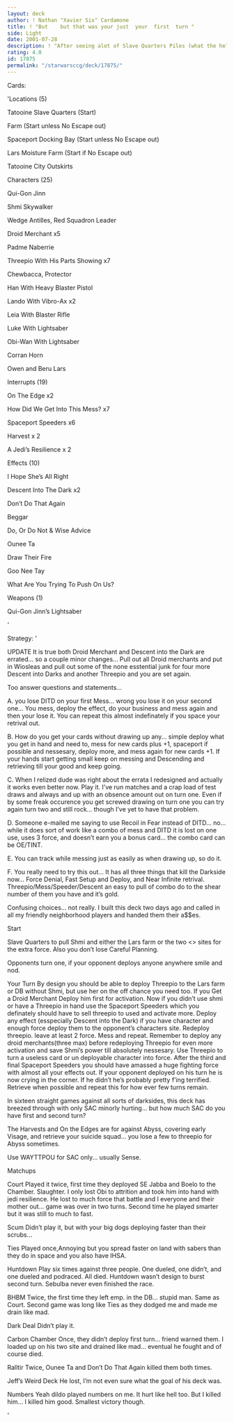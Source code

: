 ```yaml
---
layout: deck
author: ! Nathan "Xavier Six" Cardamone
title: ! "But    but that was your just  your  first  turn "
side: Light
date: 2001-07-28
description: ! "After seeing alot of Slave Quarters Piles (what the hell does pile mean) I decided to give it a look. Turns out if worked right it is a nearly broken strategy. Card choices look weird but the end strategy will explain why it rocks."
rating: 4.0
id: 17875
permalink: "/starwarsccg/deck/17875/"
---
```

Cards: 

'Locations (5)


Tatooine Slave Quarters (Start)

Farm  (Start unless No Escape out)

Spaceport Docking Bay  (Start unless No Escape out)

Lars Moisture Farm (Start if No Escape out)

Tatooine City Outskirts


Characters (25)


Qui-Gon Jinn 

Shmi Skywalker 

Wedge Antilles, Red Squadron Leader 

Droid Merchant  x5

Padme Naberrie 

Threepio With His Parts Showing  x7

Chewbacca, Protector 

Han With Heavy Blaster Pistol 

Lando With Vibro-Ax  x2

Leia With Blaster Rifle  

Luke With Lightsaber 

Obi-Wan With Lightsaber 

Corran Horn 

Owen and Beru Lars


Interrupts (19)


On The Edge  x2

How Did We Get Into This Mess?  x7

Spaceport Speeders  x6

Harvest x 2

A Jedi’s Resilience x 2


Effects (10)

I Hope She’s All Right 

Descent Into The Dark x2

Don’t Do That Again 

Beggar 

Do, Or Do Not & Wise Advice 

Ounee Ta

Draw Their Fire

Goo Nee Tay

What Are You Trying To Push On Us?


Weapons (1)

Qui-Gon Jinn’s Lightsaber 

'

Strategy: '

UPDATE It is true both Droid Merchant and Descent into the Dark are errated... so a couple minor changes... Pull out all Droid merchants and put in Wiosleas and pull out some of the none esstential junk for four more Descent into Darks and another Threepio and you are set again. 


Too answer questions and statements... 


A. you lose DITD on your first Mess... wrong you lose it on your second one... You mess, deploy the effect, do your business and mess again and then your lose it. You can repeat this almost indefinately if you space your retrival out. 


B. How do you get your cards without drawing up any... simple deploy what you get in hand and need to, mess for new cards plus +1, spaceport if possible and nessesary, deploy more, and mess again for new cards +1. If your hands start getting small keep on messing and Descending and retrieving till your good and keep going.


C. When I relized dude was right about the errata I redesigned and actually it works even better now. Play it. I’ve run matches and a crap load of test draws and always and up with an obsence amount out on turn one. Even if by some freak occurence you get screwed drawing on turn one you can try again turn two and still rock... though I’ve yet to have that problem.


D. Someone e-mailed me saying to use Recoil in Fear instead of DITD... no... while it does sort of work like a combo of mess and DITD it is lost on one use, uses 3 force, and doesn’t earn you a bonus card... the combo card can be OE/TINT.


E. You can track while messing just as easily as when drawing up, so do it.


F. You really need to try this out... It has all three things that kill the Darkside now... Force Denial, Fast Setup and Deploy, and Near Infinite retrival. Threepio/Mess/Speeder/Descent an easy to pull of combo do to the shear number of them you have and it’s gold.  




Confusing choices... not really. I built this deck two days ago and called in all my friendly neighborhood players and handed them their a$$es.


Start


Slave Quarters to pull Shmi and either the Lars farm or the two <> sites for the extra force. Also you don’t lose Careful Planning.


Opponents turn one, if your opponent deploys anyone anywhere smile and nod.


Your Turn By design you should be able to deploy Threepio to the Lars farm or DB without Shmi, but use her on the off chance you need too. If you Get a Droid Merchant Deploy him first for activation. Now if you didn’t use shmi or have a Threepio in hand use the Spaceport Speeders which you definately should have to sell threepio to used and activate more. Deploy any effect (esspecially Descent into the Dark) if you have character and enough force deploy them to the opponent’s characters site. Redeploy threepio. leave at least 2 force. Mess and repeat. Remember to deploy any droid merchants(three max) before redeploying Threepio for even more activation and save Shmi’s power till absolutely nessesary. Use Threepio to turn a useless card or un deployable character into force. After the third and final Spaceport Speeders you should have amassed a huge fighting force with almost all your effects out. If your opponent deployed on his turn he is now crying in the corner. If he didn’t he’s probably pretty f’ing terrified. Retrieve when possible and repeat this for how ever few turns remain.


In sixteen straight games against all sorts of darksides, this deck has breezed through with only SAC minorly hurting... but how much SAC do you have first and second turn?  


The Harvests and On the Edges are for against Abyss, covering early Visage, and retrieve your suicide squad... you lose a few to threepio for Abyss sometimes.


Use WAYTTPOU for SAC only... usually Sense. 


Matchups


Court Played it twice, first time they deployed SE Jabba and Boelo to the Chamber. Slaughter. I only lost Obi to attrition and took him into hand with jedi resilience. He lost to much force that battle and I everyone and their mother out... game was over in two turns. Second time he played smarter but it was still to much to fast.


Scum Didn’t play it, but with your big dogs deploying faster than their scrubs...


Ties Played once,Annoying but you spread faster on land with sabers than they do in space and you also have IHSA.   


Huntdown Play six times against three people. One dueled, one didn’t, and one dueled and podraced. All died. Huntdown wasn’t design to burst second turn. Sebulba never even finished the race.


BHBM Twice, the first time they left emp. in the DB... stupid man. Same as Court. Second game was long like Ties as they dodged me and made me drain like mad.


Dark Deal Didn’t play it.


Carbon Chamber Once, they didn’t deploy first turn... friend warned them. I loaded up on his two site and drained like mad... eventual he fought and of course died. 


Ralltir Twice, Ounee Ta and Don’t Do That Again killed them both times.


Jeff’s Weird Deck He lost, I’m not even sure what the goal of his deck was.


Numbers Yeah dildo played numbers on me. It hurt like hell too. But I killed him... I killed him good. Smallest victory though.  



'
